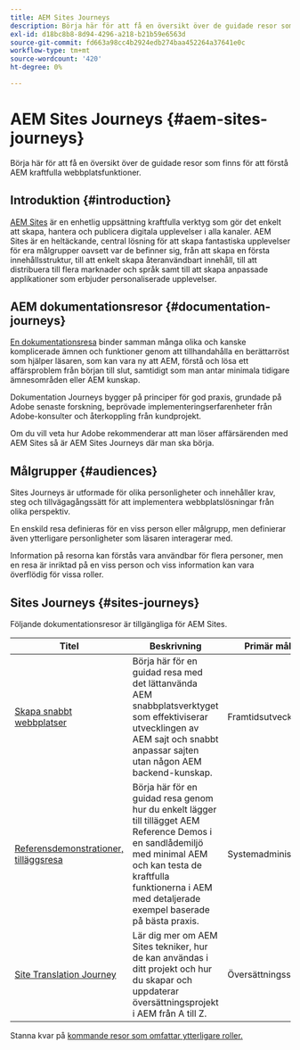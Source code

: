 ```yaml
---
title: AEM Sites Journeys
description: Börja här för att få en översikt över de guidade resor som finns för att förstå AEM kraftfulla webbplatsfunktioner.
exl-id: d18bc8b8-8d94-4296-a218-b21b59e6563d
source-git-commit: fd663a98cc4b2924edb274baa452264a37641e0c
workflow-type: tm+mt
source-wordcount: '420'
ht-degree: 0%

---
```


# AEM Sites Journeys {#aem-sites-journeys}

Börja här för att få en översikt över de guidade resor som finns för att förstå AEM kraftfulla webbplatsfunktioner.

## Introduktion {#introduction}

[AEM Sites](https://business.adobe.com/products/experience-manager/sites/aem-sites.html) är en enhetlig uppsättning kraftfulla verktyg som gör det enkelt att skapa, hantera och publicera digitala upplevelser i alla kanaler. AEM Sites är en heltäckande, central lösning för att skapa fantastiska upplevelser för era målgrupper oavsett var de befinner sig, från att skapa en första innehållsstruktur, till att enkelt skapa återanvändbart innehåll, till att distribuera till flera marknader och språk samt till att skapa anpassade applikationer som erbjuder personaliserade upplevelser.

## AEM dokumentationsresor {#documentation-journeys}

[En dokumentationsresa](/help/journey-documentation/documentation-journeys.md) binder samman många olika och kanske komplicerade ämnen och funktioner genom att tillhandahålla en berättarröst som hjälper läsaren, som kan vara ny att AEM, förstå och lösa ett affärsproblem från början till slut, samtidigt som man antar minimala tidigare ämnesområden eller AEM kunskap.

Dokumentation Journeys bygger på principer för god praxis, grundade på Adobe senaste forskning, beprövade implementeringserfarenheter från Adobe-konsulter och återkoppling från kundprojekt.

Om du vill veta hur Adobe rekommenderar att man löser affärsärenden med AEM Sites så är AEM Sites Journeys där man ska börja.

## Målgrupper {#audiences}

Sites Journeys är utformade för olika personligheter och innehåller krav, steg och tillvägagångssätt för att implementera webbplatslösningar från olika perspektiv.

En enskild resa definieras för en viss person eller målgrupp, men definierar även ytterligare personligheter som läsaren interagerar med.

Information på resorna kan förstås vara användbar för flera personer, men en resa är inriktad på en viss person och viss information kan vara överflödig för vissa roller.

## Sites Journeys {#sites-journeys}

Följande dokumentationsresor är tillgängliga för AEM Sites.

| Titel | Beskrivning | Primär målgrupp |
|---|---|---|
| [Skapa snabbt webbplatser](/help/journey-sites/quick-site/overview.md) | Börja här för en guidad resa med det lättanvända AEM snabbplatsverktyget som effektiviserar utvecklingen av AEM sajt och snabbt anpassar sajten utan någon AEM backend-kunskap. | Framtidsutvecklare |
| [Referensdemonstrationer, tilläggsresa](/help/journey-sites/demos-add-on/overview.md) | Börja här för en guidad resa genom hur du enkelt lägger till tillägget AEM Reference Demos i en sandlådemiljö med minimal AEM och kan testa de kraftfulla funktionerna i AEM med detaljerade exempel baserade på bästa praxis. | Systemadministratör |
| [Site Translation Journey](/help/journey-sites/translation/overview.md) | Lär dig mer om AEM Sites tekniker, hur de kan användas i ditt projekt och hur du skapar och uppdaterar översättningsprojekt i AEM från A till Z. | Översättningsspecialister |

Stanna kvar på [kommande resor som omfattar ytterligare roller.](/help/journey-documentation/documentation-journeys.md#journeys)
